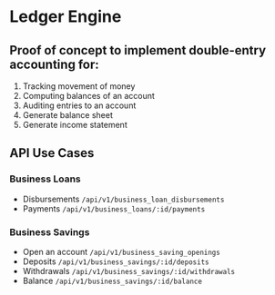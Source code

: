 # Ledger Engine

## Proof of concept to implement double-entry accounting for:
1. Tracking movement of money
2. Computing balances of an account
3. Auditing entries to an account
4. Generate balance sheet
5. Generate income statement

## API Use Cases
### Business Loans
 - Disbursements `/api/v1/business_loan_disbursements`
 - Payments `/api/v1/business_loans/:id/payments`
### Business Savings
 - Open an account `/api/v1/business_saving_openings`
 - Deposits `/api/v1/business_savings/:id/deposits`
 - Withdrawals `/api/v1/business_savings/:id/withdrawals`
 - Balance `/api/v1/business_savings/:id/balance`






